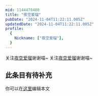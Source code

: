 ```yaml
---
mid: 1144478480
title: "夜空爱瑠"
pubDate: "2024-11-04T11:22:11.005Z"
updatedDate: "2024-11-04T11:22:11.005Z"
profile:
  {
    Nickname: ["夜空爱瑠"],
  }
---
```


关注[夜空爱瑠](https://space.bilibili.com/1144478480)谢谢喵~ 关注[夜空爱瑠](https://space.bilibili.com/1144478480)谢谢喵~

## 此条目有待补充
你可以在[这里](https://github.com/Yuhanawa/VTuber.ICU/edit/master/src/content/v/夜空爱瑠/index.md)编辑本文
